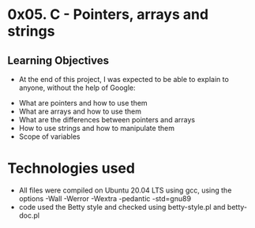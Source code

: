 # 0x05. C - Pointers, arrays and strings

## Learning Objectives

- At the end of this project, I was expected to be able to explain to anyone, without the help of Google:

* What are pointers and how to use them
* What are arrays and how to use them
* What are the differences between pointers and arrays
* How to use strings and how to manipulate them
* Scope of variables

# Technologies used

* All files were compiled on Ubuntu 20.04 LTS using gcc, using the options -Wall -Werror -Wextra -pedantic -std=gnu89
* code used the Betty style and checked using betty-style.pl and betty-doc.pl
